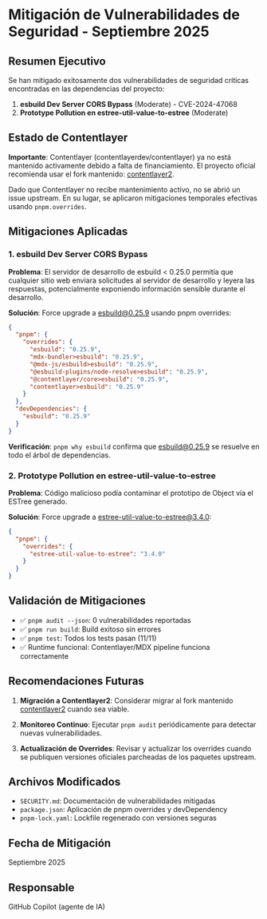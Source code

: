 # Mitigación de Vulnerabilidades de Seguridad - Septiembre 2025

## Resumen Ejecutivo

Se han mitigado exitosamente dos vulnerabilidades de seguridad críticas encontradas en las dependencias del proyecto:

1. **esbuild Dev Server CORS Bypass** (Moderate) - CVE-2024-47068
2. **Prototype Pollution en estree-util-value-to-estree** (Moderate)

## Estado de Contentlayer

**Importante**: Contentlayer (contentlayerdev/contentlayer) ya no está mantenido activamente debido a falta de financiamiento. El proyecto oficial recomienda usar el fork mantenido: [contentlayer2](https://github.com/timlrx/contentlayer2).

Dado que Contentlayer no recibe mantenimiento activo, no se abrió un issue upstream. En su lugar, se aplicaron mitigaciones temporales efectivas usando `pnpm.overrides`.

## Mitigaciones Aplicadas

### 1. esbuild Dev Server CORS Bypass

**Problema**: El servidor de desarrollo de esbuild < 0.25.0 permitía que cualquier sitio web enviara solicitudes al servidor de desarrollo y leyera las respuestas, potencialmente exponiendo información sensible durante el desarrollo.

**Solución**: Force upgrade a esbuild@0.25.9 usando pnpm overrides:

```json
{
  "pnpm": {
    "overrides": {
      "esbuild": "0.25.9",
      "mdx-bundler>esbuild": "0.25.9",
      "@mdx-js/esbuild>esbuild": "0.25.9",
      "@esbuild-plugins/node-resolve>esbuild": "0.25.9",
      "@contentlayer/core>esbuild": "0.25.9",
      "contentlayer>esbuild": "0.25.9"
    }
  },
  "devDependencies": {
    "esbuild": "0.25.9"
  }
}
```

**Verificación**: `pnpm why esbuild` confirma que esbuild@0.25.9 se resuelve en todo el árbol de dependencias.

### 2. Prototype Pollution en estree-util-value-to-estree

**Problema**: Código malicioso podía contaminar el prototipo de Object vía el ESTree generado.

**Solución**: Force upgrade a estree-util-value-to-estree@3.4.0:

```json
{
  "pnpm": {
    "overrides": {
      "estree-util-value-to-estree": "3.4.0"
    }
  }
}
```

## Validación de Mitigaciones

- ✅ `pnpm audit --json`: 0 vulnerabilidades reportadas
- ✅ `pnpm run build`: Build exitoso sin errores
- ✅ `pnpm test`: Todos los tests pasan (11/11)
- ✅ Runtime funcional: Contentlayer/MDX pipeline funciona correctamente

## Recomendaciones Futuras

1. **Migración a Contentlayer2**: Considerar migrar al fork mantenido [contentlayer2](https://github.com/timlrx/contentlayer2) cuando sea viable.

2. **Monitoreo Continuo**: Ejecutar `pnpm audit` periódicamente para detectar nuevas vulnerabilidades.

3. **Actualización de Overrides**: Revisar y actualizar los overrides cuando se publiquen versiones oficiales parcheadas de los paquetes upstream.

## Archivos Modificados

- `SECURITY.md`: Documentación de vulnerabilidades mitigadas
- `package.json`: Aplicación de pnpm overrides y devDependency
- `pnpm-lock.yaml`: Lockfile regenerado con versiones seguras

## Fecha de Mitigación

Septiembre 2025

## Responsable

GitHub Copilot (agente de IA)
